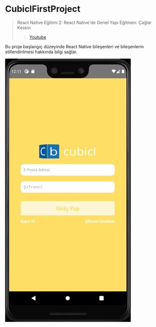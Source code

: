 # CubiclFirstProject

> React Native Eğitimi 2: React Native'de Genel Yapı
> Eğitmen: Çağlar Keskin
>
> > [Youtube](https://www.youtube.com/playlist?list=PLVC2E6Si8ML4g7yOhVtVYxEq1ArFhiNN-)

Bu proje başlangıç düzeyinde React Native bileşenleri ve bileşenlerin stillendirilmesi hakkında bilgi sağlar.

![CubiclFirstProject Görseli](./img/ekran-alintisi.jpg)
